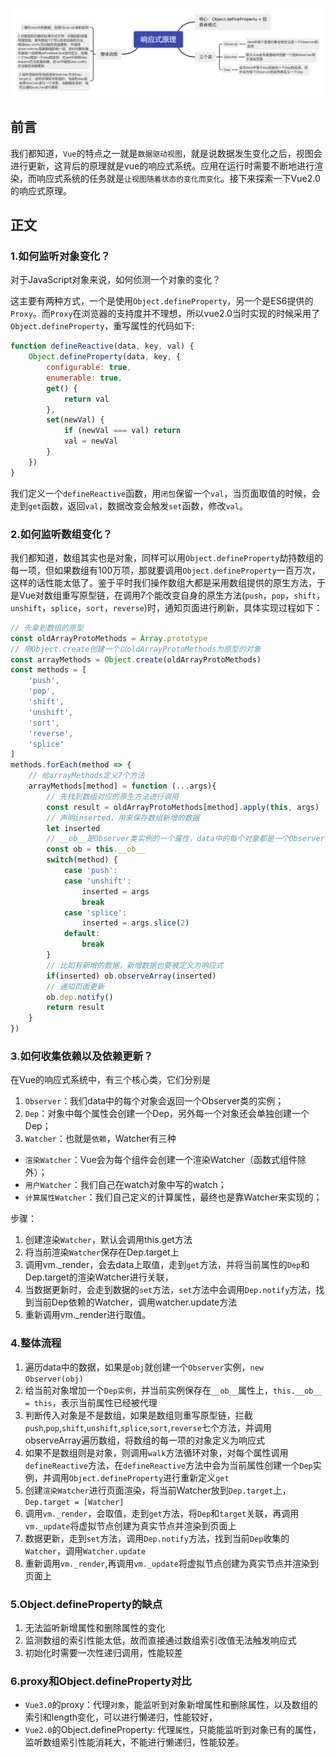 
![图片加载失败](../../../assets/images/vue/vue2/响应式原理.png)

## 前言
我们都知道，`Vue`的特点之一就是`数据驱动视图`，就是说数据发生变化之后，视图会进行更新，这背后的原理就是vue的响应式系统。应用在运行时需要不断地进行渲染，而响应式系统的任务就是`让视图随着状态的变化而变化`。接下来探索一下Vue2.0的响应式原理。

## 正文
### 1.如何监听对象变化？
对于JavaScript对象来说，如何侦测一个对象的变化？

这主要有两种方式，一个是使用`Object.defineProperty`，另一个是ES6提供的`Proxy`。而`Proxy`在浏览器的支持度并不理想，所以vue2.0当时实现的时候采用了`Object.defineProperty`，重写属性的代码如下:
```js
function defineReactive(data, key, val) {
    Object.defineProperty(data, key, {
        configurable: true,
        enumerable: true,
        get() {
            return val
        },
        set(newVal) {
            if (newVal === val) return
            val = newVal
        }
    })
}
```

我们定义一个`defineReactive`函数，用`闭包`保留一个`val`，当页面取值的时候，会走到`get`函数，返回`val`，数据改变会触发`set`函数，修改`val`。

### 2.如何监听数组变化？
我们都知道，数组其实也是对象，同样可以用`Object.defineProperty`劫持数组的每一项，但如果数组有100万项，那就要调用`Object.defineProperty`一百万次，这样的话性能太低了。鉴于平时我们操作数组大都是采用数组提供的原生方法，于是Vue对数组重写原型链，在调用7个能改变自身的原生方法(`push`，`pop`，`shift`，`unshift`，`splice`，`sort`，`reverse`)时，通知页面进行刷新，具体实现过程如下：
```js
// 先拿到数组的原型
const oldArrayProtoMethods = Array.prototype
// 用Object.create创建一个以oldArrayProtoMethods为原型的对象
const arrayMethods = Object.create(oldArrayProtoMethods)
const methods = [
    'push',
    'pop',
    'shift',
    'unshift',
    'sort',
    'reverse',
    'splice'
]
methods.forEach(method => {
    // 给arrayMethods定义7个方法
    arrayMethods[method] = function (...args){
        // 先找到数组对应的原生方法进行调用
        const result = oldArrayProtoMethods[method].apply(this, args)
        // 声明inserted，用来保存数组新增的数据
        let inserted
        // __ob__是Observer类实例的一个属性，data中的每个对象都是一个Observer类的实例
        const ob = this.__ob__
        switch(method) {
            case 'push':
            case 'unshift':
                inserted = args
                break
            case 'splice':
                inserted = args.slice(2)
            default:
                break
        }
        // 比如有新增的数据，新增数据也要被定义为响应式
        if(inserted) ob.observeArray(inserted)
        // 通知页面更新
        ob.dep.notify()
        return result
    }
})
```

### 3.如何收集依赖以及依赖更新？
在Vue的响应式系统中，有三个核心类，它们分别是
1. `Observer`：我们data中的每个对象会返回一个Observer类的实例；
2. `Dep`：对象中每个属性会创建一个Dep，另外每一个对象还会单独创建一个Dep；
3. `Watcher`：也就是`依赖`，Watcher有三种
  - `渲染Watcher`：Vue会为每个组件会创建一个渲染Watcher（函数式组件除外）；
  - `用户Watcher`：我们自己在watch对象中写的watch；
  - `计算属性Watcher`：我们自己定义的计算属性，最终也是靠Watcher来实现的；

步骤：
1. 创建渲染`Watcher`，默认会调用this.get方法
2. 将当前渲染`Watcher`保存在Dep.target上
3. 调用vm._render，会去data上取值，走到`get`方法，并将当前属性的`Dep`和Dep.target的渲染Watcher进行关联，
4. 当数据更新时，会走到数据的`set`方法，`set`方法中会调用`Dep.notify`方法，找到当前Dep依赖的Watcher，调用watcher.update方法
5. 重新调用vm._render进行取值。

### 4.整体流程
1. 遍历data中的数据，如果是`obj`就创建一个`Observer`实例，`new Observer(obj)`
2. 给当前对象增加一个`Dep实例`，并当前实例保存在`__ob__`属性上，`this.__ob__ = this`，表示当前属性已经被代理
3. 判断传入对象是不是数组，如果是数组则重写原型链，拦截`push`,`pop`,`shift`,`unshift`,`splice`,`sort`,`reverse`七个方法，并调用observeArray遍历数组，将数组的每一项的对象定义为响应式
4. 如果不是数组则是对象，则调用`walk`方法循环对象，对每个属性调用`defineReactive`方法，在`defineReactive`方法中会为当前属性创建一个`Dep`实例，并调用`Object.defineProperty`进行重新定义`get`
5. 创建`渲染Watcher`进行页面渲染，将当前Watcher放到`Dep.target`上，`Dep.target = [Watcher]`
6. 调用`vm._render`，会取值，走到`get`方法，将`Dep`和`target`关联，再调用`vm._update`将虚拟节点创建为真实节点并渲染到页面上
6. 数据更新，走到`set`方法，调用`Dep.notify`方法，找到当前`Dep`收集的`Watcher`，调用`Watcher.update`
7. 重新调用`vm._render`,再调用`vm._update`将虚拟节点创建为真实节点并渲染到页面上


### 5.Object.defineProperty的缺点
1. 无法监听新增属性和删除属性的变化
2. 监测数组的索引性能太低，故而直接通过数组索引改值无法触发响应式
3. 初始化时需要一次性递归调用，性能较差

### 6.proxy和Object.defineProperty对比
- `Vue3.0`的proxy：代理`对象`，能监听到对象新增属性和删除属性，以及数组的索引和length变化，可以进行懒递归，性能较好，
- `Vue2.0`的Object.defineProperty: 代理`属性`，只能能监听到对象已有的属性，监听数组索引性能消耗大，不能进行懒递归，性能较差。
